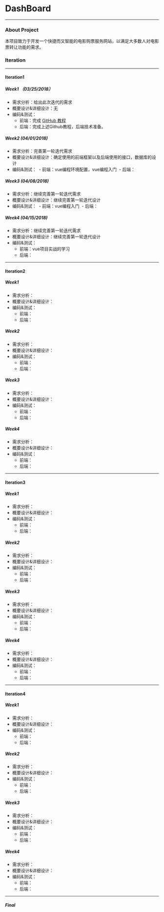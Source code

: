 # DashBoard

---

### About Project

本项目致力于开发一个快捷而又智能的电影购票服务网站，以满足大多数人对电影票转让功能的需求。


### Iteration

---

#### Iteration1

##### Week1 （03/25/2018）

- 需求分析：给出此次迭代的需求
- 概要设计&详细设计：无
- 编码&测试：
  - 前端：完成 [GitHub 教程](http://www.liaoxuefeng.com/wiki/0013739516305929606dd18361248578c67b8067c8c017b000)
  - 后端：完成上述Github教程，后端技术准备。

##### Week2 (04/01/2018)

- 需求分析：完善第一轮迭代需求
- 概要设计&详细设计：确定使用的前端框架以及后端使用的接口，数据库的设计
- 编码&测试：
  - 前端：vue编程环境配置，vue编程入门
  - 后端：

##### Week3 (04/08/2018)

- 需求分析：继续完善第一轮迭代需求
- 概要设计&详细设计：继续完善第一轮迭代设计
- 编码&测试：
  - 前端：vue编程入门
  - 后端：

##### Week4 (04/15/2018)

- 需求分析：继续完善第一轮迭代需求
- 概要设计&详细设计：继续完善第一轮迭代设计
- 编码&测试：
  - 前端：vue项目实战的学习
  - 后端：

---

#### Iteration2

##### Week1

- 需求分析：
- 概要设计&详细设计：
- 编码&测试：
  - 前端：
  - 后端：

##### Week2

- 需求分析：
- 概要设计&详细设计：
- 编码&测试：
  - 前端：
  - 后端：

##### Week3

- 需求分析：
- 概要设计&详细设计：
- 编码&测试：
  - 前端：
  - 后端：

##### Week4

- 需求分析：
- 概要设计&详细设计：
- 编码&测试：
  - 前端：
  - 后端：

---

#### Iteration3

##### Week1

- 需求分析：
- 概要设计&详细设计：
- 编码&测试：
  - 前端：
  - 后端：

##### Week2

- 需求分析：
- 概要设计&详细设计：
- 编码&测试：
  - 前端：
  - 后端：

##### Week3

- 需求分析：
- 概要设计&详细设计：
- 编码&测试：
  - 前端：
  - 后端：

##### Week4

- 需求分析：
- 概要设计&详细设计：
- 编码&测试：
  - 前端：
  - 后端：

---

#### Iteration4

##### Week1

- 需求分析：
- 概要设计&详细设计：
- 编码&测试：
  - 前端：
  - 后端：

##### Week2

- 需求分析：
- 概要设计&详细设计：
- 编码&测试：
  - 前端：
  - 后端：

##### Week3

- 需求分析：
- 概要设计&详细设计：
- 编码&测试：
  - 前端：
  - 后端：

##### Week4

- 需求分析：
- 概要设计&详细设计：
- 编码&测试：
  - 前端：
  - 后端：

---

##### Final
